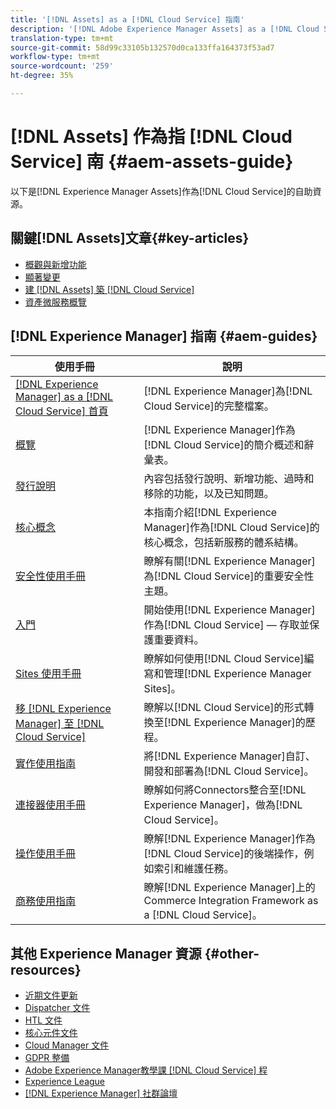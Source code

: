 ```yaml
---
title: '[!DNL Assets] as a [!DNL Cloud Service] 指南'
description: '[!DNL Adobe Experience Manager Assets] as a [!DNL Cloud Service] 自助資源和文檔連結'
translation-type: tm+mt
source-git-commit: 58d99c33105b132570d0ca133ffa164373f53ad7
workflow-type: tm+mt
source-wordcount: '259'
ht-degree: 35%

---
```



# [!DNL Assets] 作為指 [!DNL Cloud Service] 南  {#aem-assets-guide}

以下是[!DNL Experience Manager Assets]作為[!DNL Cloud Service]的自助資源。

## 關鍵[!DNL Assets]文章{#key-articles}

* [概觀與新增功能](overview.md)
* [顯著變更](/help/assets/assets-cloud-changes.md)
* [建 [!DNL Assets] 築 [!DNL Cloud Service]](architecture.md)
* [資產微服務概覽](/help/assets/asset-microservices-overview.md)

## [!DNL Experience Manager] 指南  {#aem-guides}

| 使用手冊 | 說明 |
|---|---|
| [[!DNL Experience Manager] as a [!DNL Cloud Service] 首頁](/help/landing/home.md) | [!DNL Experience Manager]為[!DNL Cloud Service]的完整檔案。 |
| [概覽](/help/overview/home.md) | [!DNL Experience Manager]作為[!DNL Cloud Service]的簡介概述和辭彙表。 |
| [發行說明](/help/release-notes/home.md) | 內容包括發行說明、新增功能、過時和移除的功能，以及已知問題。 |
| [核心概念](/help/core-concepts/home.md) | 本指南介紹[!DNL Experience Manager]作為[!DNL Cloud Service]的核心概念，包括新服務的體系結構。 |
| [安全性使用手冊](/help/security/home.md) | 瞭解有關[!DNL Experience Manager]為[!DNL Cloud Service]的重要安全性主題。 |
| [入門](/help/onboarding/home.md) | 開始使用[!DNL Experience Manager]作為[!DNL Cloud Service] — 存取並保護重要資料。 |
| [Sites 使用手冊](/help/sites-cloud/home.md) | 瞭解如何使用[!DNL Cloud Service]編寫和管理[!DNL Experience Manager Sites]。 |
| [移 [!DNL Experience Manager] 至 [!DNL Cloud Service]](/help/move-to-cloud-service/home.md) | 瞭解以[!DNL Cloud Service]的形式轉換至[!DNL Experience Manager]的歷程。 |
| [實作使用指南](/help/implementing/home.md) | 將[!DNL Experience Manager]自訂、開發和部署為[!DNL Cloud Service]。 |
| [連接器使用手冊](/help/connectors/home.md) | 瞭解如何將Connectors整合至[!DNL Experience Manager]，做為[!DNL Cloud Service]。 |
| [操作使用手冊](/help/operations/home.md) | 瞭解[!DNL Experience Manager]作為[!DNL Cloud Service]的後端操作，例如索引和維護任務。 |
| [商務使用指南](/help/commerce-cloud/home.md) | 瞭解[!DNL Experience Manager]上的Commerce Integration Framework as a [!DNL Cloud Service]。 |

## 其他 Experience Manager 資源 {#other-resources}

* [近期文件更新](https://experienceleague.adobe.com/docs/experience-manager-release-information/aem-release-updates/doc-updates/documentation-updates.html#aem-as-a-cloud-service)
* [Dispatcher 文件](/help/implementing/dispatcher/overview.md)
* [HTL 文件](https://experienceleague.adobe.com/docs/experience-manager-htl/using/overview.html?lang=zh-Hant)
* [核心元件文件](https://experienceleague.adobe.com/docs/experience-manager-core-components/using/introduction.html?lang=zh-Hant)
* [Cloud Manager 文件](https://experienceleague.adobe.com/docs/experience-manager-cloud-manager/using/introduction-to-cloud-manager.html?lang=zh-Hant)
* [GDPR 整備](/help/onboarding/data-privacy-and-protection-readiness/aem-readiness.md)
* [Adobe Experience Manager教學課 [!DNL Cloud Service] 程](https://experienceleague.adobe.com/docs/experience-manager-learn/cloud-service/overview.html)
* [Experience League](https://experienceleague.adobe.com/?promoid=K42KVXHD&amp;mv=other#recommended/solutions/experience-manager)
* [[!DNL Experience Manager] 社群論壇](https://experienceleaguecommunities.adobe.com/t5/adobe-experience-manager/ct-p/adobe-experience-manager-community)
